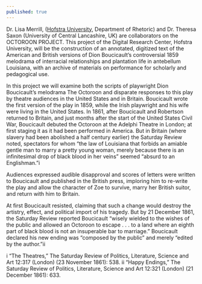 ```yaml
---
published: true
---
```


Dr. Lisa Merrill, ([Hofstra University](http://hofstra.edu), Department of Rhetoric) and Dr. Theresa Saxon (University of Central Lancashire, UK) are collaborators on the OCTOROON PROJECT. This project of the Digital Research Center, Hofstra University, will be the construction of an annotated, digitized text of the American and British versions of Dion Boucicault’s controversial 1859 melodrama of interracial relationships and plantation life in antebellum Louisiana, with an archive of materials on performance for scholarly and pedagogical use.

In this project we will examine both the scripts of playwright Dion Boucicault’s melodrama The Octoroon and disparate responses to this play by theatre audiences in the United States and in Britain. Boucicault wrote the first version of the play in 1859, while the Irish playwright and his wife were living in the United States. In 1861, after Boucicault and Robertson returned to Britain, and just months after the start of the United States Civil War, Boucicault debuted the Octoroon at the Adelphi Theatre in London; at first staging it as it had been performed in America. But in Britain (where slavery had been abolished a half century earlier) the Saturday Review noted, spectators for whom “the law of Louisiana that forbids an amiable gentle man to marry a pretty young woman, merely because there is an infinitesimal drop of black blood in her veins” seemed “absurd to an Englishman.”i

Audiences expressed audible disapproval and scores of letters were written to Boucicault and published in the British press, imploring him to re-write the play and allow the character of Zoe to survive, marry her British suitor, and return with him to Britain.

At first Boucicault resisted, claiming that such a change would destroy the artistry, effect, and political import of his tragedy. But by 21 December 1861, the Saturday Review reported Boucicault “wisely wielded to the wishes of the public and allowed an Octoroon to escape . . . to a land where an eighth part of black blood is not an insuperable bar to marriage.” Boucicault declared his new ending was “composed by the public” and merely “edited by the author.”ii

i “The Theatres,” The Saturday Review of Politics, Literature, Science and Art 12:317
(London) (23 November 1861): 538.
ii “Happy Endings,” The Saturday Review of Politics, Literature, Science and Art 12:321
(London) (21 December 1861): 633. 